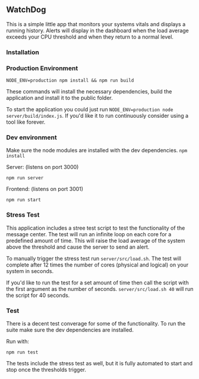 ## WatchDog

This is a simple little app that monitors your systems vitals and displays a running history. Alerts will display in the dashboard when the load average exceeds your CPU threshold and when they return to a normal level.

### Installation

### Production Environment

```
NODE_ENV=production npm install && npm run build
```

These commands will install the necessary dependencies, build the application and install it to the public folder.

To start the application you could just run `NODE_ENV=production node server/build/index.js`. If you'd like it to run continuously consider using a tool like forever.

### Dev environment

Make sure the node modules are installed with the dev dependencies. `npm install`

Server: (listens on port 3000)
```
npm run server
```

Frontend: (listens on port 3001)
```
npm run start
```

### Stress Test

This application includes a stree test script to test the functionality of the message center. The test will run an infinite loop on each core for a predefined amount of time. This will raise the load average of the system above the threshold and cause the server to send an alert.

To manually trigger the stress test run `server/src/load.sh`. The test will complete after 12 times the number of cores (physical and logical) on your system in seconds.

If you'd like to run the test for a set amount of time then call the script with the first argument as the number of seconds. `server/src/load.sh 40` will run the script for 40 seconds.

### Test

There is a decent test converage for some of the functionality. To run the suite make sure the dev dependencies are installed.

Run with:

```
npm run test
```

The tests include the stress test as well, but it is fully automated to start and stop once the thresholds trigger.
